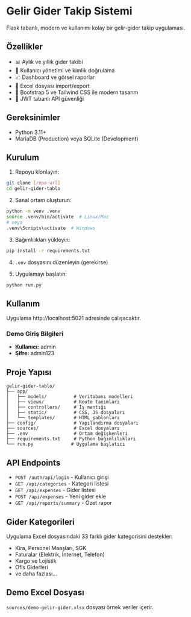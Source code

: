 # Gelir Gider Takip Sistemi

Flask tabanlı, modern ve kullanımı kolay bir gelir-gider takip uygulaması.

## Özellikler

- 📊 Aylık ve yıllık gider takibi
- 👤 Kullanıcı yönetimi ve kimlik doğrulama
- 📈 Dashboard ve görsel raporlar
- 💾 Excel dosyası import/export
- 🎨 Bootstrap 5 ve Tailwind CSS ile modern tasarım
- 🔐 JWT tabanlı API güvenliği

## Gereksinimler

- Python 3.11+
- MariaDB (Production) veya SQLite (Development)

## Kurulum

1. Repoyu klonlayın:
```bash
git clone [repo-url]
cd gelir-gider-tablo
```

2. Sanal ortam oluşturun:
```bash
python -m venv .venv
source .venv/bin/activate  # Linux/Mac
# veya
.venv\Scripts\activate  # Windows
```

3. Bağımlılıkları yükleyin:
```bash
pip install -r requirements.txt
```

4. `.env` dosyasını düzenleyin (gerekirse)

5. Uygulamayı başlatın:
```bash
python run.py
```

## Kullanım

Uygulama http://localhost:5021 adresinde çalışacaktır.

### Demo Giriş Bilgileri
- **Kullanıcı:** admin
- **Şifre:** admin123

## Proje Yapısı

```
gelir-gider-tablo/
├── app/
│   ├── models/          # Veritabanı modelleri
│   ├── views/           # Route tanımları
│   ├── controllers/     # İş mantığı
│   ├── static/          # CSS, JS dosyaları
│   └── templates/       # HTML şablonları
├── config/              # Yapılandırma dosyaları
├── sources/             # Excel dosyaları
├── .env                 # Ortam değişkenleri
├── requirements.txt     # Python bağımlılıkları
└── run.py              # Uygulama başlatıcı
```

## API Endpoints

- `POST /auth/api/login` - Kullanıcı girişi
- `GET /api/categories` - Kategori listesi
- `GET /api/expenses` - Gider listesi
- `POST /api/expenses` - Yeni gider ekle
- `GET /api/reports/summary` - Özet rapor

## Gider Kategorileri

Uygulama Excel dosyasındaki 33 farklı gider kategorisini destekler:
- Kira, Personel Maaşları, SGK
- Faturalar (Elektrik, İnternet, Telefon)
- Kargo ve Lojistik
- Ofis Giderleri
- ve daha fazlası...

## Demo Excel Dosyası

`sources/demo-gelir-gider.xlsx` dosyası örnek veriler içerir.